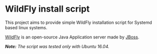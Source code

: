 # WildFly install script

This project aims to provide simple WildFly installation script for Systemd based linux systems.

[WildFly](http://wildfly.org/) is an open-source Java Application server made by 
[JBoss](http://www.jboss.org/).

*__Note:__ The script was tested only with Ubuntu 16.04.*
